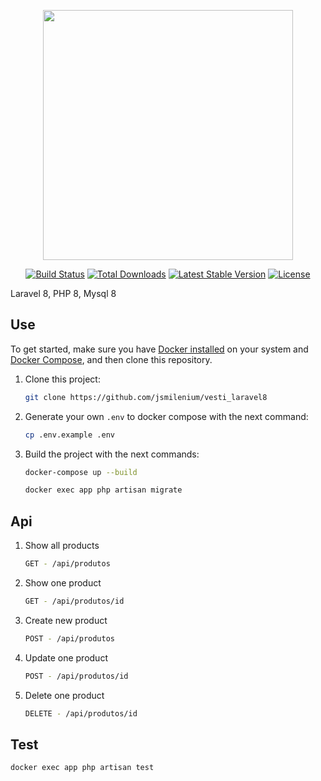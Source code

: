 <p align="center"><a href="https://laravel.com" target="_blank"><img src="https://raw.githubusercontent.com/laravel/art/master/logo-lockup/5%20SVG/2%20CMYK/1%20Full%20Color/laravel-logolockup-cmyk-red.svg" width="400"></a></p>

<p align="center">
<a href="https://travis-ci.org/laravel/framework"><img src="https://travis-ci.org/laravel/framework.svg" alt="Build Status"></a>
<a href="https://packagist.org/packages/laravel/framework"><img src="https://img.shields.io/packagist/dt/laravel/framework" alt="Total Downloads"></a>
<a href="https://packagist.org/packages/laravel/framework"><img src="https://img.shields.io/packagist/v/laravel/framework" alt="Latest Stable Version"></a>
<a href="https://packagist.org/packages/laravel/framework"><img src="https://img.shields.io/packagist/l/laravel/framework" alt="License"></a>
</p>

Laravel 8, PHP 8, Mysql 8

## Use

To get started, make sure you have [Docker installed](https://docs.docker.com/) on your system and [Docker Compose](https://docs.docker.com/compose/install/), and then clone this repository.

1. Clone this project:

   ```sh
   git clone https://github.com/jsmilenium/vesti_laravel8
   ```

2. Generate your own `.env` to docker compose with the next command:

   ```sh
   cp .env.example .env
   ```

3. Build the project with the next commands:

   ```sh
   docker-compose up --build
   ```
   
   ```sh
   docker exec app php artisan migrate
   ```

## Api

1. Show all products

   ```sh
   GET - /api/produtos
   ```

2. Show one product

   ```sh
   GET - /api/produtos/id
   ```

3. Create new product

   ```sh
   POST - /api/produtos
   ```

4. Update one product

   ```sh
   POST - /api/produtos/id
   ```

5. Delete one product

   ```sh
   DELETE - /api/produtos/id
   ```

## Test

   ```sh
   docker exec app php artisan test
   ```
